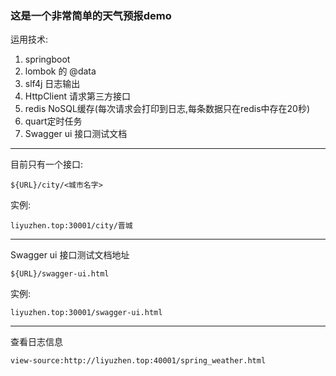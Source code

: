 ### 这是一个非常简单的天气预报demo

运用技术:

1. springboot
1. lombok 的 @data
1. slf4j 日志输出
1. HttpClient 请求第三方接口
1. redis NoSQL缓存(每次请求会打印到日志,每条数据只在redis中存在20秒)
1. quart定时任务
1. Swagger ui 接口测试文档

---

目前只有一个接口:

```text
${URL}/city/<城市名字>
```
实例:
```text
liyuzhen.top:30001/city/晋城
```

---

Swagger ui 接口测试文档地址

```text
${URL}/swagger-ui.html
```
实例:
```text
liyuzhen.top:30001/swagger-ui.html
```

---

查看日志信息
```text
view-source:http://liyuzhen.top:40001/spring_weather.html
```
